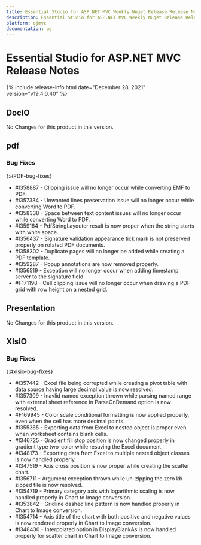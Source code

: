 ```yaml
---
title: Essential Studio for ASP.NET MVC Weekly Nuget Release Release Notes  
description: Essential Studio for ASP.NET MVC Weekly Nuget Release Release Notes  
platform: ejmvc
documentation: ug
---
```


# Essential Studio for ASP.NET MVC  Release Notes  

{% include release-info.html date="December 28, 2021"  version="v19.4.0.40" %} 





## DocIO

No Changes for this product in this version.

[//]: # "Delete the contents of this file while new content is added."

## pdf

### Bug Fixes
{:#PDF-bug-fixes}

* \#I358887 - Clipping issue will no longer occur while converting EMF to PDF. 
* \#I357334 - Unwanted lines preservation issue will no longer occur while converting Word to PDF. 
* \#I358338 - Space between text content issues will no longer occur while converting Word to PDF. 
* \#I359164 - PdfStringLayouter result is now proper when the string starts with white space. 
* \#I356437 - Signature validation appearance tick mark is not preserved properly on rotated PDF documents. 
* \#I358302 - Duplicate pages will no longer be added while creating a PDF template. 
* \#I359287 - Popup annotations are now removed properly. 
* \#I356519 - Exception will no longer occur when adding timestamp server to the signature field. 
* \#F171198 - Cell clipping issue will no longer occur when drawing a PDF grid with row height on a nested grid. 

## Presentation

No Changes for this product in this version.

[//]: # "Delete the contents of this file while new content is added."

## XlsIO

### Bug Fixes
{:#xlsio-bug-fixes}

* \#I357442 - Excel file being corrupted while creating a pivot table with data source having large decimal value is now resolved. 
* \#I357309 - Inavlid named exception thrown while parsing named range with external sheet reference in ParseOnDemand option is now resolved. 
* \#F169945 - Color scale conditional formatting is now applied properly, even when the cell has more decimal points. 
* \#I355365 - Exporting data from Excel to nested object is proper even when worksheet contains blank cells. 
* \#I346725 - Gradient fill stop position is now changed properly in gradient type two-color while resaving the Excel document. 
* \#I348173 - Exporting data from Excel to multiple nested object classes is now handled properly. 
* \#I347519 - Axis cross position is now proper while creating the scatter chart. 
* \#I356711 - Argument exception thrown while un-zipping the zero kb zipped file is now resolved. 
* \#I354719 - Primary category axis with logarithmic scaling is now handled properly in Chart to Image conversion. 
* \#I353842 - Gridline dashed line pattern is now handled properly in Chart to Image conversion. 
* \#I354714 - Axis title of the chart with both positive and negative values is now rendered properly in Chart to Image conversion. 
* \#I348430 - Interpolated option in DisplayBlankAs is now handled properly for scatter chart in Chart to Image conversion. 

